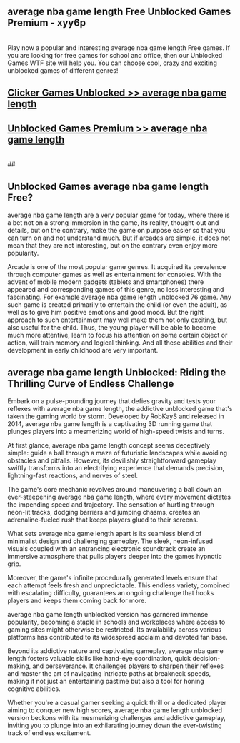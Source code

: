 ## average nba game length Free Unblocked Games Premium - xyy6p <br>
<br>
Play now a popular and interesting average nba game length Free games. If you are looking for free games for school and office, then our Unblocked Games WTF site will help you. You can choose cool, crazy and exciting unblocked games of different genres!


##  [Clicker Games Unblocked >> average nba game length](http://freeplayer.one?title=average_nba_game_length&ref=04)

##  [Unblocked Games Premium >> average nba game length](http://freeplayer.one?title=average_nba_game_length&ref=04)
  <br>
  ##



## Unblocked Games average nba game length Free?

average nba game length are a very popular game for today, where there is a bet not on a strong immersion in the game, its reality, thought-out and details, but on the contrary, make the game on purpose easier so that you can turn on and not understand much. But if arcades are simple, it does not mean that they are not interesting, but on the contrary even enjoy more popularity.

Arcade is one of the most popular game genres. It acquired its prevalence through computer games as well as entertainment for consoles. With the advent of mobile modern gadgets (tablets and smartphones) there appeared and corresponding games of this genre, no less interesting and fascinating. For example average nba game length unblocked 76 game. Any such game is created primarily to entertain the child (or even the adult), as well as to give him positive emotions and good mood. But the right approach to such entertainment may well make them not only exciting, but also useful for the child. Thus, the young player will be able to become much more attentive, learn to focus his attention on some certain object or action, will train memory and logical thinking. And all these abilities and their development in early childhood are very important.

##  average nba game length Unblocked: Riding the Thrilling Curve of Endless Challenge

Embark on a pulse-pounding journey that defies gravity and tests your reflexes with average nba game length, the addictive unblocked game that's taken the gaming world by storm. Developed by RobKayS and released in 2014, average nba game length is a captivating 3D running game that plunges players into a mesmerizing world of high-speed twists and turns.

At first glance, average nba game length concept seems deceptively simple: guide a ball through a maze of futuristic landscapes while avoiding obstacles and pitfalls. However, its devilishly straightforward gameplay swiftly transforms into an electrifying experience that demands precision, lightning-fast reactions, and nerves of steel.

The game's core mechanic revolves around maneuvering a ball down an ever-steepening average nba game length, where every movement dictates the impending speed and trajectory. The sensation of hurtling through neon-lit tracks, dodging barriers and jumping chasms, creates an adrenaline-fueled rush that keeps players glued to their screens.

What sets average nba game length apart is its seamless blend of minimalist design and challenging gameplay. The sleek, neon-infused visuals coupled with an entrancing electronic soundtrack create an immersive atmosphere that pulls players deeper into the games hypnotic grip.

Moreover, the game's infinite procedurally generated levels ensure that each attempt feels fresh and unpredictable. This endless variety, combined with escalating difficulty, guarantees an ongoing challenge that hooks players and keeps them coming back for more.

average nba game length unblocked version has garnered immense popularity, becoming a staple in schools and workplaces where access to gaming sites might otherwise be restricted. Its availability across various platforms has contributed to its widespread acclaim and devoted fan base.

Beyond its addictive nature and captivating gameplay, average nba game length fosters valuable skills like hand-eye coordination, quick decision-making, and perseverance. It challenges players to sharpen their reflexes and master the art of navigating intricate paths at breakneck speeds, making it not just an entertaining pastime but also a tool for honing cognitive abilities.

Whether you're a casual gamer seeking a quick thrill or a dedicated player aiming to conquer new high scores, average nba game length unblocked version beckons with its mesmerizing challenges and addictive gameplay, inviting you to plunge into an exhilarating journey down the ever-twisting track of endless excitement.